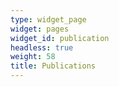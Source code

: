 ```yaml
---
type: widget_page
widget: pages
widget_id: publication
headless: true
weight: 58
title: Publications
---
```

